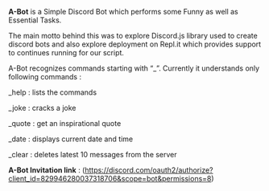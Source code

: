 **A-Bot** is a Simple Discord Bot which performs some Funny as well as Essential Tasks.

The main motto behind this was to explore Discord.js library used to create discord bots and also explore deployment on Repl.it which provides support to continues running for our script.

A-Bot recognizes commands starting with “_”.
Currently it understands only following commands :

_help : lists the commands

_joke : cracks a joke

_quote : get an inspirational quote

_date : displays current date and time

_clear : deletes latest 10 messages from the server


__**A-Bot Invitation link**__ : (https://discord.com/oauth2/authorize?client_id=829946280037318706&scope=bot&permissions=8)
